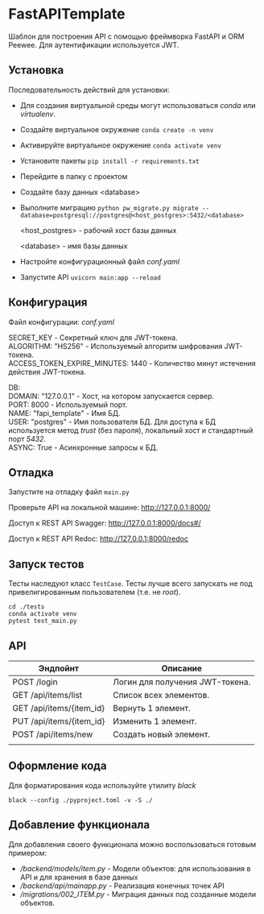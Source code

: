 # FastAPITemplate
Шаблон для построения API с помощью фреймворка FastAPI и ORM Peewee. Для аутентификации используется JWT.

  

## Установка

Последовательность действий для установки:

- Для создания виртуальной среды могут использоваться *conda* или *virtualenv*.

- Создайте виртуальное окружение `conda create -n venv`

- Активируйте виртуальное окружение `conda activate venv`

- Установите пакеты `pip install -r requirements.txt`

- Перейдите в папку с проектом 

- Создайте базу данных \<database\>

- Выполните миграцию `python pw_migrate.py migrate --database=postgresql://postgres@<host_postgres>:5432/<database>`

  \<host_postgres\> - рабочий хост базы данных

  \<database\> - имя базы данных

- Настройте конфигурационный файл *conf.yaml*

- Запустите API `uvicorn main:app --reload`

    

## Конфигурация

Файл конфигурации: *conf.yaml*  

SECRET_KEY - Секретный ключ для JWT-токена.  
ALGORITHM: "HS256" - Используемый алгоритм шифрования JWT-токена.  
ACCESS_TOKEN_EXPIRE_MINUTES: 1440 - Количество минут истечения действия JWT-токена.  

DB:  
DOMAIN: "127.0.0.1" - Хост, на котором запускается сервер.  
PORT: 8000 - Используемый порт.  
NAME: "fapi_template" - Имя БД.  
USER: "postgres" - Имя пользователя БД. Для доступа к БД используется метод *trust* (без пароля), локальный хост и стандартный порт *5432*.  
ASYNC: True - Асинхронные запросы к БД.  

  

## Отладка

Запустите на отладку файл `main.py`

Проверьте API на локальной машине: http://127.0.0.1:8000/

Доступ к REST API Swagger: http://127.0.0.1:8000/docs#/

Доступ к REST API Redoc: http://127.0.0.1:8000/redoc

  

## Запуск тестов

Тесты наследуют класс `TestCase`. Тесты лучше всего запускать не под привелигированным пользователем (т.е. не *root*).

```
cd ./tests
conda activate venv
pytest test_main.py
```

  

## API

| Эндпойнт                 | Описание                        |
| ------------------------ | ------------------------------- |
| POST /login              | Логин для получения JWT-токена. |
| GET /api/items/list      | Список всех элементов.          |
| GET /api/items/{item_id} | Вернуть 1 элемент.              |
| PUT /api/items/{item_id} | Изменить 1 элемент.             |
| POST /api/items/new      | Создать новый элемент.          |
|                          |                                 |

  

## Оформление кода

Для форматирования кода используйте утилиту *black*

`black --config ./pyproject.toml -v -S ./`

  

## Добавление функционала

Для добавления своего функционала можно воспользоваться готовым примером:

- */backend/models/item.py* - Модели объектов: для использования в API и для хранения в базе данных
- */backend/api/mainapp.py* - Реализация конечных точек API
- */migrations/002_ITEM.py* - Миграция данных под созданные модели объектов.

